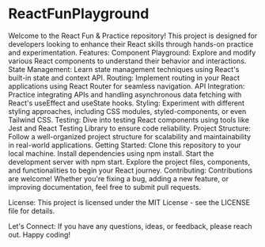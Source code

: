 # ReactFunPlayground
Welcome to the React Fun &amp; Practice repository! This project is designed for developers looking to enhance their React skills through hands-on practice and experimentation.
Features:
Component Playground: Explore and modify various React components to understand their behavior and interactions.
State Management: Learn state management techniques using React's built-in state and context API.
Routing: Implement routing in your React applications using React Router for seamless navigation.
API Integration: Practice integrating APIs and handling asynchronous data fetching with React's useEffect and useState hooks.
Styling: Experiment with different styling approaches, including CSS modules, styled-components, or even Tailwind CSS.
Testing: Dive into testing React components using tools like Jest and React Testing Library to ensure code reliability.
Project Structure: Follow a well-organized project structure for scalability and maintainability in real-world applications.
Getting Started:
Clone this repository to your local machine.
Install dependencies using npm install.
Start the development server with npm start.
Explore the project files, components, and functionalities to begin your React journey.
Contributing:
Contributions are welcome! Whether you're fixing a bug, adding a new feature, or improving documentation, feel free to submit pull requests.

License:
This project is licensed under the MIT License - see the LICENSE file for details.

Let's Connect:
If you have any questions, ideas, or feedback, please reach out. Happy coding!

